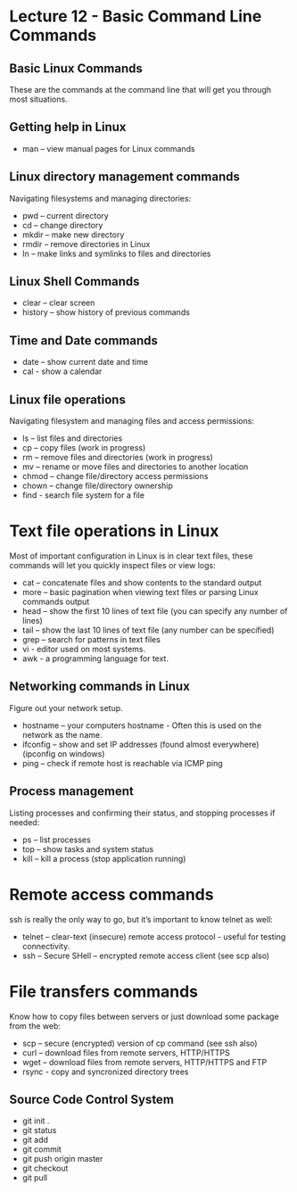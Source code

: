 
# Lecture 12 - Basic Command Line Commands

## Basic Linux Commands

These are the commands at the command line that will get you through most situations.

## Getting help in Linux

- man – view manual pages for Linux commands

## Linux directory management commands

Navigating filesystems and managing directories:

- pwd – current directory
- cd – change directory
- mkdir – make new directory
- rmdir – remove directories in Linux
- ln – make links and symlinks to files and directories

## Linux Shell Commands

- clear – clear screen
- history – show history of previous commands

## Time and Date commands

- date – show current date and time
- cal - show a calendar


## Linux file operations

Navigating filesystem and managing files and access permissions:

- ls – list files and directories
- cp – copy files (work in progress)
- rm – remove files and directories (work in progress)
- mv – rename or move files and directories to another location
- chmod – change file/directory access permissions
- chown – change file/directory ownership
- find - search file system for a file

# Text file operations in Linux

Most of important configuration in Linux is in clear text files, these commands will let you quickly inspect files or view logs:

- cat – concatenate files and show contents to the standard output
- more – basic pagination when viewing text files or parsing Linux commands output
- head – show the first 10 lines of text file (you can specify any number of lines)
- tail – show the last 10 lines of text file (any number can be specified)
- grep – search for patterns in text files
- vi - editor used on most systems.
- awk - a programming language for text.

## Networking commands in Linux

Figure out your network setup.

- hostname – your computers hostname - Often this is used on the network as the name.
- ifconfig – show and set IP addresses (found almost everywhere) (ipconfig on windows)
- ping – check if remote host is reachable via ICMP ping

## Process management

Listing processes and confirming their status, and stopping processes if needed:

- ps – list processes
- top – show tasks and system status
- kill – kill a process (stop application running)


# Remote access commands

ssh is really the only way to go, but it’s important to know telnet as well:

- telnet – clear-text (insecure) remote access protocol - useful for testing connectivity.
- ssh – Secure SHell – encrypted remote access client (see scp also)

# File transfers commands

Know how to copy files between servers or just download some package from the web:

- scp – secure (encrypted) version of cp command (see ssh also)
- curl – download files from remote servers, HTTP/HTTPS 
- wget – download files from remote servers, HTTP/HTTPS and FTP
- rsync - copy and syncronized directory trees

## Source Code Control System

- git init .
- git status
- git add 
- git commit
- git push origin master
- git checkout
- git pull



